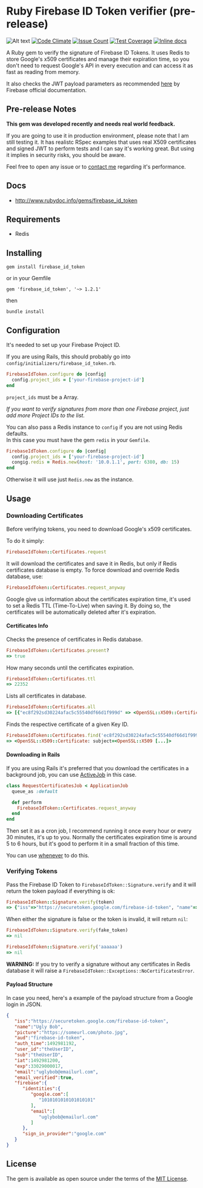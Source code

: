 # Ruby Firebase ID Token verifier (pre-release)

![Alt text](https://api.travis-ci.org/fschuindt/firebase_id_token.svg?branch=master)
[![Code Climate](https://codeclimate.com/github/fschuindt/firebase_id_token/badges/gpa.svg)](https://codeclimate.com/github/fschuindt/firebase_id_token)
[![Issue Count](https://codeclimate.com/github/fschuindt/firebase_id_token/badges/issue_count.svg)](https://codeclimate.com/github/fschuindt/firebase_id_token)
[![Test Coverage](https://codeclimate.com/github/fschuindt/firebase_id_token/badges/coverage.svg)](https://codeclimate.com/github/fschuindt/firebase_id_token/coverage)
[![Inline docs](http://inch-ci.org/github/fschuindt/firebase_id_token.svg?branch=master)](http://inch-ci.org/github/fschuindt/firebase_id_token)

A Ruby gem to verify the signature of Firebase ID Tokens. It uses Redis to store Google's x509 certificates and manage their expiration time, so you don't need to request Google's API in every execution and can access it as fast as reading from memory.

It also checks the JWT payload parameters as recommended [here](https://firebase.google.com/docs/auth/admin/verify-id-tokens) by Firebase official documentation.

## Pre-release Notes

**This gem was developed recently and needs real world feedback.**

If you are going to use it in production environment, please note that I am still testing it. It has realistc RSpec examples that uses real X509 certificates and signed JWT to perform tests and I can say it's working great. But using it implies in security risks, you should be aware.

Feel free to open any issue or to [contact me](https://fschuindt.github.io/blog/about/) regarding it's performance.

## Docs

 + http://www.rubydoc.info/gems/firebase_id_token

## Requirements

+ Redis

## Installing

```
gem install firebase_id_token
```

or in your Gemfile
```
gem 'firebase_id_token', '~> 1.2.1'
```
then
```
bundle install
```

## Configuration

It's needed to set up your Firebase Project ID.

If you are using Rails, this should probably go into `config/initializers/firebase_id_token.rb`.

```ruby
FirebaseIdToken.configure do |config|
  config.project_ids = ['your-firebase-project-id']
end
```

`project_ids` must be a Array.

*If you want to verify signatures from more than one Firebase project, just add more Project IDs to the list.*

You can also pass a Redis instance to `config` if you are not using Redis defaults.  
In this case you must have the gem `redis` in your `Gemfile`.
```ruby
FirebaseIdToken.configure do |config|
  config.project_ids = ['your-firebase-project-id']
  congig.redis = Redis.new(host: '10.0.1.1', port: 6380, db: 15)
end
```

Otherwise it will use just `Redis.new` as the instance.

## Usage

### Downloading Certificates

Before verifying tokens, you need to download Google's x509 certificates.

To do it simply:
```ruby
FirebaseIdToken::Certificates.request
```

It will download the certificates and save it in Redis, but only if Redis certificates database is empty. To force download and override Redis database, use:
```ruby
FirebaseIdToken::Certificates.request_anyway
```

Google give us information about the certificates expiration time, it's used to set a Redis TTL (Time-To-Live) when saving it. By doing so, the certificates will be automatically deleted after it's expiration.

#### Certificates Info

Checks the presence of certificates in Redis database.
```ruby
FirebaseIdToken::Certificates.present?
=> true
```

How many seconds until the certificates expiration.
```ruby
FirebaseIdToken::Certificates.ttl
=> 22352
```

Lists all certificates in database.
```ruby
FirebaseIdToken::Certificates.all
=> [{"ec8f292sd30224afac5c55540df66d1f999d" => <OpenSSL::X509::Certificate: [...]]
```

Finds the respective certificate of a given Key ID.
```ruby
FirebaseIdToken::Certificates.find('ec8f292sd30224afac5c55540df66d1f999d')
=> <OpenSSL::X509::Certificate: subject=<OpenSSL::X509 [...]>
```

#### Downloading in Rails

If you are using Rails it's preferred that you download the certificates in a background job, you can use [ActiveJob](http://guides.rubyonrails.org/active_job_basics.html) in this case.
```ruby
class RequestCertificatesJob < ApplicationJob
  queue_as :default

  def perform
    FirebaseIdToken::Certificates.request_anyway
  end
end
```

Then set it as a cron job, I recommend running it once every hour or every 30 minutes, it's up to you. Normally the certificates expiration time is around 5 to 6 hours, but it's good to perform it in a small fraction of this time.

You can use [whenever](https://github.com/javan/whenever) to do this.

### Verifying Tokens

Pass the Firebase ID Token to `FirebaseIdToken::Signature.verify` and it will return the token payload if everything is ok:

```ruby
FirebaseIdToken::Signature.verify(token)
=> {"iss"=>"https://securetoken.google.com/firebase-id-token", "name"=>"Bob Test", [...]}
```

When either the signature is false or the token is invalid, it will return `nil`:
```ruby
FirebaseIdToken::Signature.verify(fake_token)
=> nil

FirebaseIdToken::Signature.verify('aaaaaa')
=> nil
```

**WARNING:** If you try to verify a signature without any certificates in Redis database it will raise a `FirebaseIdToken::Exceptions::NoCertificatesError`.

#### Payload Structure

In case you need, here's a example of the payload structure from a Google login in JSON.
```json
{  
   "iss":"https://securetoken.google.com/firebase-id-token",
   "name":"Ugly Bob",
   "picture":"https://someurl.com/photo.jpg",
   "aud":"firebase-id-token",
   "auth_time":1492981192,
   "user_id":"theUserID",
   "sub":"theUserID",
   "iat":1492981200,
   "exp":33029000017,
   "email":"uglybob@emailurl.com",
   "email_verified":true,
   "firebase":{  
      "identities":{  
         "google.com":[  
            "1010101010101010101"
         ],
         "email":[  
            "uglybob@emailurl.com"
         ]
      },
      "sign_in_provider":"google.com"
   }
}

```

## License

The gem is available as open source under the terms of the [MIT License](http://opensource.org/licenses/MIT).
